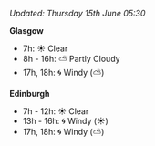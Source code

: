 *Updated: Thursday 15th June 05:30*

**Glasgow**

* 7h: :sunny: Clear
* 8h - 16h: :partly_sunny: Partly Cloudy
* 17h, 18h: :cyclone: Windy (:partly_sunny:)

**Edinburgh**

* 7h - 12h: :sunny: Clear
* 13h - 16h: :cyclone: Windy (:sunny:)
* 17h, 18h: :cyclone: Windy (:partly_sunny:)
